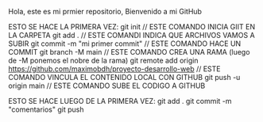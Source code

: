 Hola, este es mi prmier repositorio, Bienvenido a mi GitHub

ESTO SE HACE LA PRIMERA VEZ:
git init // ESTE COMANDO INICIA GIIT EN LA CARPETA
git add . // ESTE COMANDI INDICA QUE ARCHIVOS VAMOS A SUBIR
git commit -m "mi primer commit" // ESTE COMANDO HACE UN COMMIT
git branch -M main // ESTE COMANDO CREA UNA RAMA (luego de -M ponemos el nobre de la rama)
git remote add origin https://github.com/maximobdh/proyecto-desarrollo-web // ESTE COMANDO VINCULA EL CONTENIDO LOCAL CON GITHUB
git push -u origin main // ESTE COMANDO SUBE EL CODIGO A GITHUB

ESTO SE HACE LUEGO DE LA PRIMERA VEZ:
git add .
git commit -m "comentarios"
git push
